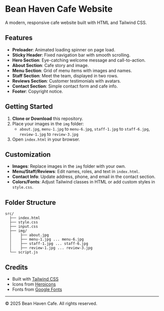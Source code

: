 # Bean Haven Cafe Website

A modern, responsive cafe website built with HTML and Tailwind CSS.

## Features

- **Preloader**: Animated loading spinner on page load.
- **Sticky Header**: Fixed navigation bar with smooth scrolling.
- **Hero Section**: Eye-catching welcome message and call-to-action.
- **About Section**: Cafe story and image.
- **Menu Section**: Grid of menu items with images and names.
- **Staff Section**: Meet the team, displayed in two rows.
- **Reviews Section**: Customer testimonials with avatars.
- **Contact Section**: Simple contact form and cafe info.
- **Footer**: Copyright notice.

## Getting Started

1. **Clone or Download** this repository.
2. Place your images in the `img` folder:
   - `about.jpg`, `menu-1.jpg` to `menu-6.jpg`, `staff-1.jpg` to `staff-6.jpg`, `review-1.jpg` to `review-3.jpg`
3. Open `index.html` in your browser.

## Customization

- **Images**: Replace images in the `img` folder with your own.
- **Menu/Staff/Reviews**: Edit names, roles, and text in `index.html`.
- **Contact Info**: Update address, phone, and email in the contact section.
- **Colors/Fonts**: Adjust Tailwind classes in HTML or add custom styles in `style.css`.

## Folder Structure

```
src/
  ├── index.html
  ├── style.css
  ├── input.css
  ├── img/
  │    ├── about.jpg
  │    ├── menu-1.jpg ... menu-6.jpg
  │    ├── staff-1.jpg ... staff-6.jpg
  │    ├── review-1.jpg ... review-3.jpg
  └── script.js
```

## Credits

- Built with [Tailwind CSS](https://tailwindcss.com/)
- Icons from [Heroicons](https://heroicons.com/)
- Fonts from [Google Fonts](https://fonts.google.com/)

---

&copy; 2025 Bean Haven Cafe. All rights reserved.
